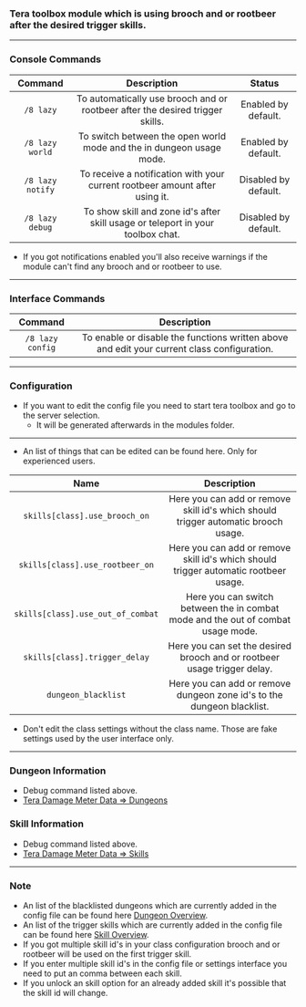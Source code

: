 ### Tera toolbox module which is using brooch and or rootbeer after the desired trigger skills.

---

### Console Commands
| Command | Description | Status |
| :---: | :---: | :---: |
| `/8 lazy` | To automatically use brooch and or rootbeer after the desired trigger skills. | Enabled by default. |
| `/8 lazy world` | To switch between the open world mode and the in dungeon usage mode. | Enabled by default. |
| `/8 lazy notify` | To receive a notification with your current rootbeer amount after using it. | Disabled by default. |
| `/8 lazy debug` | To show skill and zone id's after skill usage or teleport in your toolbox chat. | Disabled by default. |

- If you got notifications enabled you'll also receive warnings if the module can't find any brooch and or rootbeer to use.

---

### Interface Commands
| Command | Description |
| :---: | :---: |
| `/8 lazy config` | To enable or disable the functions written above and edit your current class configuration. |

---

### Configuration
- If you want to edit the config file you need to start tera toolbox and go to the server selection.
    - It will be generated afterwards in the modules folder.

---

- An list of things that can be edited can be found here. Only for experienced users.

| Name | Description |
| :---: | :---: |
| `skills[class].use_brooch_on` | Here you can add or remove skill id's which should trigger automatic brooch usage. |
| `skills[class].use_rootbeer_on` | Here you can add or remove skill id's which should trigger automatic rootbeer usage. |
| `skills[class].use_out_of_combat` | Here you can switch between the in combat mode and the out of combat usage mode. |
| `skills[class].trigger_delay` | Here you can set the desired brooch and or rootbeer usage trigger delay. |
| `dungeon_blacklist` | Here you can add or remove dungeon zone id's to the dungeon blacklist. |

- Don't edit the class settings without the class name. Those are fake settings used by the user interface only.

---

### Dungeon Information
- Debug command listed above.
- [Tera Damage Meter Data => Dungeons](https://github.com/neowutran/TeraDpsMeterData/tree/master/dungeons)


### Skill Information
- Debug command listed above.
- [Tera Damage Meter Data => Skills](https://github.com/neowutran/TeraDpsMeterData/tree/master/skills)

---

### Note
- An list of the blacklisted dungeons which are currently added in the config file can be found here [Dungeon Overview](https://github.com/Tera-Shiraneko/lazy-steroids/tree/master/Additional-Data/Dungeon-Information).
- An list of the trigger skills which are currently added in the config file can be found here [Skill Overview](https://github.com/Tera-Shiraneko/lazy-steroids/tree/master/Additional-Data/Skill-Information).
- If you got multiple skill id's in your class configuration brooch and or rootbeer will be used on the first trigger skill.
- If you enter multiple skill id's in the config file or settings interface you need to put an comma between each skill.
- If you unlock an skill option for an already added skill it's possible that the skill id will change.